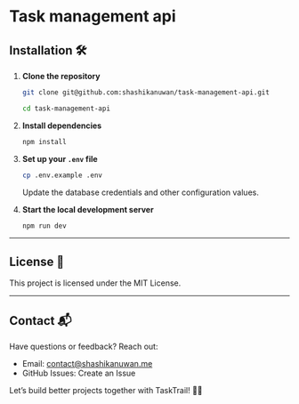 # Task management api

## Installation 🛠️

1. **Clone the repository**
   ```bash
   git clone git@github.com:shashikanuwan/task-management-api.git
   ```
   ```bash
   cd task-management-api
   ```

2. **Install dependencies**
    ```bash
   npm install
   ```

3. **Set up your `.env` file**
   ```bash
   cp .env.example .env
   ```
   Update the database credentials and other configuration values.
   
4. **Start the local development server**
    ```bash
   npm run dev
   ```

---

## License 📜

This project is licensed under the MIT License.

---
## Contact 📬

Have questions or feedback? Reach out:
- Email: contact@shashikanuwan.me
- GitHub Issues: Create an Issue

Let’s build better projects together with TaskTrail! 💼✨